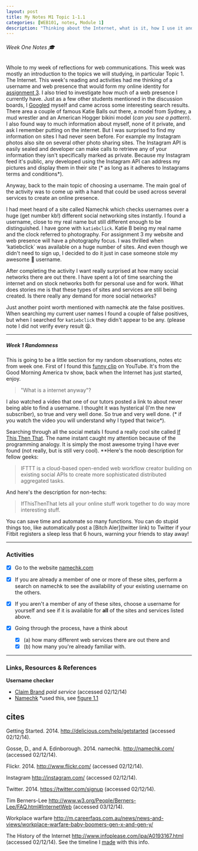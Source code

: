 ```yaml
---
layout: post
title: My Notes M1 Topic 1-1.1
categories: [WEB101, notes, Module 1]
description: "Thinking about the Internet, what is it, how I use it and how it has changed."
---
```

###### Week One Notes 🎓 

Whole to my week of reflections for web communications. This week was mostly an introduction to the topics we will studying, in particular Topic 1. The Internet. 
This week's reading and activities had me thinking of a username and web presence that would form my online identity for [assignment 3](uni/web101/a3). I also tried to investigate how much of a web presence I currently have. Just as a few other students mentioned in the discussion boards, I [Googled](http://google.com) myself and came across some interesting search results. 
There area a couple of famous Katie Balls out there, a model from Sydney, a mud wrestler and an American Hogger bikini model (*can you see a pattern*). I also found way to much information about myself, none of it private, and ask I remember putting on the internet. But I was surprised to find my information on sites I had never seen before. For example my Instagram photos also site on several other photo sharing sites. The Instagram API is easily sealed and developer can make calls to retrieve any of your information they isn't specifically marked as private. Because my Instagram feed it's public, any developed using the Instagram API can address my pictures and display them in their site (* as long as it adheres to Instagrams terms and conditions*).

Anyway, back to the main topic of choosing a username. The main goal of the activity was to come up with a hand that could be used across several services to create an online presence.


I had meet heard of a site called Namechk which checks usernames over a huge (get number kb!) different social networking sites instantly. I found a username, close to my real name but still different enough to be distinguished. I have gone with `katiebclick`. Katie B being my real name and the clock referred to photography. For assignment 3 my website and web presence will have a photography focus. I was thrilled when ‘katiebclick` was available on a huge number of sites. And even though we didn't need to sign up, I decided to do it just in case someone stole my awesome 🙆 username.

After completing the activity I want really surprised at how many social networks there are out there. I have spent a lot of time searching the internet and on stock networks both for personal use and for work. What does stories me is that these types of sites and services are still being created. Is there really any demand for more social networks? 

Just another point worth mentioned with namechk ate the false positives. When searching my current user names I found a couple of false positives, but when I searched for `katiebclick` they didn't appear to be any. (please note I did not verify every result 😫.


*********


##### Week 1 Randomness
This is going to be a little section for my random observations, notes etc from week one. 
First of I found this [funny clip](http://www.youtube.com/watch?v=JUs7iG1mNjI&sns=em) on YouTube. It's from the Good Morning America tv show, back when the Internet has just started, enjoy. 
>"What is a internet anyway"?

I also watched a video that one of our tutors posted a link to about never being able to find a username. I thought it was hysterical (I'm the new subscriber), so true and very well done. So true and very well done. (* if you watch the video you will understand why I typed that twice*).

Searching through all the social metals I found a really cool site called [If This Then That](http://ifttt.com). The name instant caught my attention because of the programming analogy. It is simply the most awesome trying I have ever found (not really, but is still very cool).
**Here's the noob description for fellow geeks:

>IFTTT is a cloud-based open-ended web workflow creator building on existing social APIs to create more sophisticated distributed aggregated tasks.

And here's the description for non-techs:

>IfThisThenThat lets all your online stuff work together to do way more interesting stuff.

You can save time and automate so many functions. You can do stupid things too, like automatically post a [Bitch Aler](twitter link) to Twitter if your Fitbit registers a sleep less that 6 hours, warning your friends to stay away!

---

### Activities

- [x] Go to the website [namechk.com](http://namechk.com)
- [x] If you are already a member of one or more of these sites, perform a search on namechk to see the availability of your existing username on the others.
- [x] If you aren't a member of any of these sites, choose a username for yourself and see if it is available for **all** of the sites and services listed above.


- [x] Going through the process, have a think about
  - [x] (a) how many different web services there are out there and
  - [x] (b) how many you're already familiar with. 

---

### Links, Resources & References

**Username checker**
- [Claim Brand](http://www.claimbrand.com/) *paid service* (accessed 02/12/14)
- [Namechk](http://namechk.com) *used this, see [figure 1.1](/uni/images/namechk-ss.png)


## cites

Getting Started. 2014. http://delicious.com/help/getstarted (accessed 02/12/14).

Gosse, D., and A. Edinborough. 2014. namechk. http://namechk.com/ (accessed 02/12/14).

Flickr. 2014. http://www.flickr.com/ (accessed 02/12/14).

Instagram http://instagram.com/ (accessed 02/12/14).

Twitter. 2014. https://twitter.com/signup (accessed 02/12/14). 

Tim Berners-Lee http://www.w3.org/People/Berners-Lee/FAQ.html#InternetWeb (accessed 03/12/14).

Workplace warfare http://m.careerfaqs.com.au/news/news-and-views/workplace-warfare-baby-boomers-gen-x-and-gen-y/

The History of the Internet http://www.infoplease.com/ipa/A0193167.html (accessed 02/12/14). See the timeline I [made](/uni/extras/timeline) with this info.
